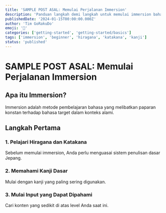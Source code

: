```yaml
---
title: 'SAMPLE POST ASAL: Memulai Perjalanan Immersion'
description: 'Panduan langkah demi langkah untuk memulai immersion bahasa Jepang dari nol.'
publishedDate: '2024-01-15T00:00:00.000Z'
author: 'Tim GoRakuDo'
emoji: '🚀'
categories: ['getting-started', 'getting-started/basics']
tags: ['immersion', 'beginner', 'hiragana', 'katakana', 'kanji']
status: 'published'
---
```


# SAMPLE POST ASAL: Memulai Perjalanan Immersion

## Apa itu Immersion?

Immersion adalah metode pembelajaran bahasa yang melibatkan paparan konstan terhadap bahasa target dalam konteks alami.

## Langkah Pertama

### 1. Pelajari Hiragana dan Katakana

Sebelum memulai immersion, Anda perlu menguasai sistem penulisan dasar Jepang.

### 2. Memahami Kanji Dasar

Mulai dengan kanji yang paling sering digunakan.

### 3. Mulai Input yang Dapat Dipahami

Cari konten yang sedikit di atas level Anda saat ini.
